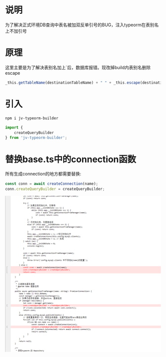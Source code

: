# 说明
为了解决正式环境DB查询中表名被加双反单引号的BUG，注入typeorm在表别名上不加引号

# 原理
这里主要是为了解决表别名加上`后，数据库报错。现改掉build内表别名删除escape
```js
_this.getTableName(destinationTableName) + " " + _this.escape(destinationTableAlias) 
```

# 引入
```
npm i jv-typeorm-builder
```

```js
import {
    createQueryBuilder
} from 'jv-typeorm-builder';
```

# 替换base.ts中的connection函数

所有生成connection的地方都需要替换:
```js
const conn = await createConnection(name);
conn.createQueryBuilder = createQueryBuilder;
```

![图 1](images/e5e16192b7e946eac0832428384129ef66779684a19e7e53e4cdaf0509cdfb92.png)  
